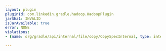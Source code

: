 ```yaml
---
layout: plugin
pluginId: com.linkedin.gradle.hadoop.HadoopPlugin
jarSha1: INVALID
isJarAvailable: true
error: NONE
violations:
- {name: org/gradle/api/internal/file/copy/CopySpecInternal, type: internal-api-usage}

---
```

